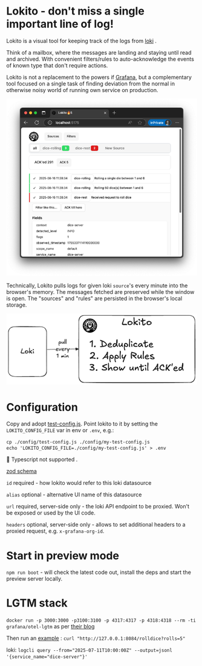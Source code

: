 # Lokito - don't miss a single important line of log!

Lokito is a visual tool for keeping track of the logs from [loki](https://github.com/grafana/loki) . 

Think of a mailbox, where the messages are landing and staying until read and archived. With convenient filters/rules to auto-acknowledge the events of known type that don't require actions.

Lokito is not a replacement to the powers if [Grafana](https://github.com/grafana/grafana), but a complementary tool focused on a single task of finding deviation from the normal in otherwise noisy world of running own service on production. 

![Screen shoot](./content/01-test-demo.png)

Technically, Lokito pulls logs for given loki `source`'s every minute into the browser's memory. The messages fetched are preserved while the window is open. The "sources" and "rules" are persisted in the browser's local storage.

![Schematics](./content/02-schematics.png)


# Configuration

Copy and adopt [test-config.js](./config/test-config.js). Point lokito to it by setting the `LOKITO_CONFIG_FILE` var in env or `.env`, e.g.: 

```
cp ./config/test-config.js ./config/my-test-config.js
echo 'LOKITO_CONFIG_FILE=./config/my-test-config.js' > .env
```

🚫 Typescript not supported . 

[zod schema](src/config/config-schema.ts)

`id` required - how lokito would refer to this loki datasource

`alias` optional - alternative UI name of this datasource

`url` required, server-side only - the loki API endpoint to be proxied. Won't be exposed or used by the UI code.

`headers` optional, server-side only - allows to set additional headers to a proxied request, e.g. `x-grafana-org-id`.

# Start in preview mode

`npm run boot` - will check the latest code out, install the deps and start the preview server locally. 

# LGTM stack 

`docker run -p 3000:3000 -p3100:3100 -p 4317:4317 -p 4318:4318 --rm -ti grafana/otel-lgtm` as per [their blog](https://hub.docker.com/r/grafana/otel-lgtm)

Then run an [example](https://github.com/grafana/docker-otel-lgtm/tree/main/examples/nodejs)  : `curl "http://127.0.0.1:8084/rolldice?rolls=5"`

loki: `logcli query --from="2025-07-11T10:00:00Z" --output=jsonl '{service_name="dice-server"}' `